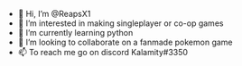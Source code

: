 - 👋 Hi, I’m @ReapsX1
- 👀 I’m interested in making singleplayer or co-op games
- 🌱 I’m currently learning python
- 💞️ I’m looking to collaborate on a fanmade pokemon game
- 📫 To reach me go on discord Kalamity#3350 

<!---
ReapsX1/ReapsX1 is a ✨ special ✨ repository because its `README.md` (this file) appears on your GitHub profile.
You can click the Preview link to take a look at your changes.
--->
